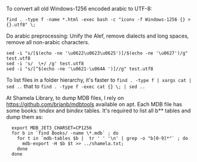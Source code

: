 To convert all old Windows-1256 encoded arabic to UTF-8:

```
find . -type f -name *.html -exec bash -c "iconv -f Windows-1256 {} > {}.utf8" \;
```

Do arabic preprocessing: Unify the Alef, remove dialects and long spaces, remove all non-arabic characters.
```
sed -i "s/[$(echo -ne '\u0622\u0623\u0625')]/$(echo -ne '\u0627')/g" test.utf8
sed -i 's/  \+/ /g' test.utf8
sed -i "s/[^$(echo -ne '\u0621-\u064A ')]//g" test.utf8
```

To list files in a folder hierarchy, it's faster to ``find . -type f | xargs cat | sed ..`` that to ``find . -type f -exec cat {} \; | sed ..``

At Shamela Library, to dump MDB files, I rely on https://github.com/brianb/mdbtools available on apt.
Each MDB file has some books: t*index* and b*index* tables. It's required to list all b** tables and dump them as:
```
  export MDB_JET3_CHARSET=CP1256
  for b in `find Books/ -name \*.mdb` ; do 
    for t in `mdb-tables $b |  tr ' ' '\n' | grep -o "b[0-9]*"` ; do
      mdb-export -H $b $t >> ../shamela.txt;
    done
  done
  
  
```
